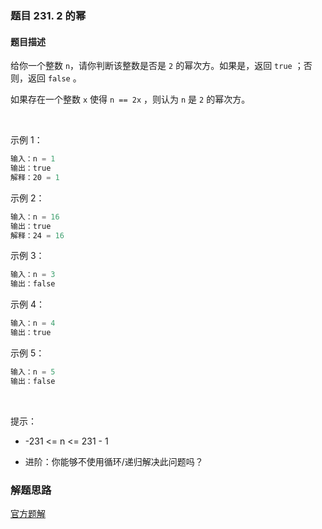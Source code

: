 ### 题目 231. 2 的幂
#### 题目描述
给你一个整数 `n`，请你判断该整数是否是 `2` 的幂次方。如果是，返回 `true` ；否则，返回 `false` 。

如果存在一个整数 `x` 使得 `n == 2x` ，则认为 `n` 是 `2` 的幂次方。

 

示例 1：

```js
输入：n = 1
输出：true
解释：20 = 1
```
示例 2：

```js
输入：n = 16
输出：true
解释：24 = 16
```
示例 3：

```js
输入：n = 3
输出：false
```
示例 4：

```js
输入：n = 4
输出：true
```
示例 5：

```js
输入：n = 5
输出：false
```
 

提示：

- -231 <= n <= 231 - 1
 

- 进阶：你能够不使用循环/递归解决此问题吗？

### 解题思路
[官方题解](https://leetcode-cn.com/problems/power-of-two/solution/2de-mi-by-leetcode-solution-rny3/)